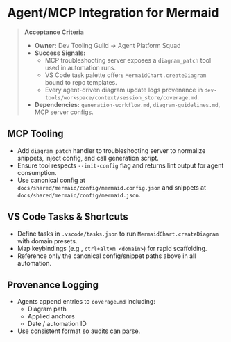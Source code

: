 # Agent/MCP Integration for Mermaid

> **Acceptance Criteria**
>
> - **Owner:** Dev Tooling Guild → Agent Platform Squad
> - **Success Signals:**
>   - MCP troubleshooting server exposes a `diagram_patch` tool used in automation runs.
>   - VS Code task palette offers `MermaidChart.createDiagram` bound to repo templates.
>   - Every agent-driven diagram update logs provenance in `dev-tools/workspace/context/session_store/coverage.md`.
> - **Dependencies:** `generation-workflow.md`, `diagram-guidelines.md`, MCP server configs.

## MCP Tooling

- Add `diagram_patch` handler to troubleshooting server to normalize snippets, inject config, and call generation script.
- Ensure tool respects `--init-config` flag and returns lint output for agent consumption.
- Use canonical config at `docs/shared/mermaid/config/mermaid.config.json` and snippets at `docs/shared/mermaid/config/mermaid.json`.

## VS Code Tasks & Shortcuts

- Define tasks in `.vscode/tasks.json` to run `MermaidChart.createDiagram` with domain presets.
- Map keybindings (e.g., `ctrl+alt+m <domain>`) for rapid scaffolding.
- Reference only the canonical config/snippet paths above in all automation.

## Provenance Logging

- Agents append entries to `coverage.md` including:
  - Diagram path
  - Applied anchors
  - Date / automation ID
- Use consistent format so audits can parse.
